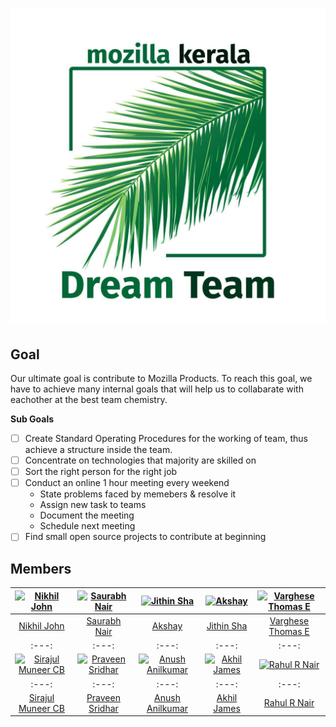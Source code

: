 <h1>
<a href="http://MozillaKeralaDreamTeam.github.io/about"><img alt="MKDT logo" src="https://raw.githubusercontent.com/MozillaKeralaDreamTeam/about/master/logo.jpg" title="Mozilla Kerala Dream Team"/></a>
</h1>

## Goal

Our ultimate goal is contribute to Mozilla Products. To reach this goal, we have to achieve many internal goals that will help us to collabarate with eachother at the best team chemistry. 

**Sub Goals**
- [ ] Create Standard Operating Procedures for the working of team, thus achieve a structure inside the team.
- [ ] Concentrate on technologies that majority are skilled on
- [ ] Sort the right person for the right job
- [ ] Conduct an online 1 hour meeting every weekend
  - State problems faced by memebers & resolve it
  - Assign new task to teams
  - Document the meeting
  - Schedule next meeting
- [ ] Find small open source projects to contribute at beginning

## Members

[![Nikhil John](http://dummyimage.com/144x144/6e6e6e/6e6e6e.png)](https://nikz.in) |  [![Saurabh Nair](http://dummyimage.com/144x144/6e6e6e/6e6e6e.png)](http://rebugged.com) | [![Jithin Sha](http://dummyimage.com/144x144/6e6e6e/6e6e6e.png)](http://jithinsha.com/) | [![Akshay](http://dummyimage.com/144x144/6e6e6e/6e6e6e.png)](http://telegram.me/akshay) | [![Varghese Thomas E](http://dummyimage.com/144x144/6e6e6e/6e6e6e.png)](https://www.github.com/varghesethomase)
:---:|:---:|:---:|:---:|:---:
[Nikhil John](https://github.com/nikhiljohn10) | [Saurabh Nair](https://github.com/jsx) | [Akshay](https://github.com/asd) | [Jithin Sha](https://github.com/waterloo) | [Varghese Thomas E](https://github.com/varghesethomase)
:---:|:---:|:---:|:---:|:---:
[![Sirajul Muneer CB](http://dummyimage.com/144x144/6e6e6e/6e6e6e.png)](https://sirajul.com) |  [![Praveen Sridhar](http://dummyimage.com/144x144/6e6e6e/6e6e6e.png)](http://psbot.com) | [![Anush Anilkumar](http://dummyimage.com/144x144/6e6e6e/6e6e6e.png)](http://bmx.com/) | [![Akhil James](http://dummyimage.com/144x144/6e6e6e/6e6e6e.png)](http://telegram.me/akhiljames) | [![Rahul R Nair](http://dummyimage.com/144x144/6e6e6e/6e6e6e.png)](https://www.github.com/rahulrnair)
:---:|:---:|:---:|:---:|:---:
[Sirajul Muneer CB](https://github.com/siraj147) | [Praveen Sridhar](https://github.com/psbot) | [Anush Anilkumar](https://github.com/anushbmx) | [Akhil James](https://github.com/akhiljames) | [Rahul R Nair](https://github.com/rahulrnair)